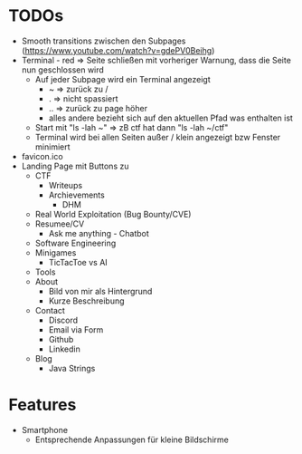 # TODOs
- Smooth transitions zwischen den Subpages (https://www.youtube.com/watch?v=gdePV0Beihg)
- Terminal
        - red => Seite schließen mit vorheriger Warnung, dass die Seite nun geschlossen wird
    - Auf jeder Subpage wird ein Terminal angezeigt
        - ~ => zurück zu /
        - . => nicht spassiert
        - .. => zurück zu page höher
        - alles andere bezieht sich auf den aktuellen Pfad was enthalten ist
    - Start mit "ls -lah ~"
        => zB ctf hat dann "ls -lah ~/ctf"
    - Terminal wird bei allen Seiten außer / klein angezeigt bzw Fenster minimiert
- favicon.ico
- Landing Page mit Buttons zu
    - CTF
        - Writeups
        - Archievements
            - DHM
    - Real World Exploitation (Bug Bounty/CVE)
    - Resumee/CV
        - Ask me anything - Chatbot
    - Software Engineering
    - Minigames
        - TicTacToe vs AI
    - Tools
    - About
        - Bild von mir als Hintergrund
        - Kurze Beschreibung
    - Contact
        - Discord
        - Email via Form
        - Github
        - Linkedin
    - Blog
        - Java Strings

# Features
- Smartphone
    - Entsprechende Anpassungen für kleine Bildschirme
